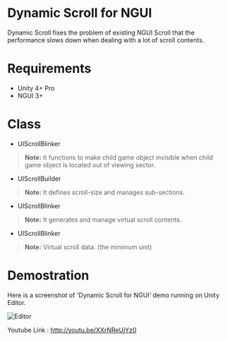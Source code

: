 # Dynamic Scroll for NGUI

Dynamic Scroll fixes the problem of existing NGUI Scroll that the performance slows down when dealing with a lot of scroll contents.

# Requirements

* Unity 4+ Pro
* NGUI 3+

# Class

* UIScrollBlinker
> **Note:** It functions to make child game object invisible when child game object is located out of viewing sector.

* UIScrollBuilder
> **Note:** It defines scroll-size and manages sub-sections.

* UIScrollBlinker
> **Note:** It generates and manage virtual scroll contents.

* UIScrollBlinker
> **Note:** Virtual scroll data. (the minimum unit)

# Demostration
Here is a screenshot of 'Dynamic Scroll for NGUI' demo running on Unity Editor.

![Editor](https://lh4.googleusercontent.com/-FVypVu3MyAw/VPzzSqa9qQI/AAAAAAAABKM/-6H9XryPvI4/s0/screenshot.png)

Youtube Link : http://youtu.be/XXrNReUjYz0
